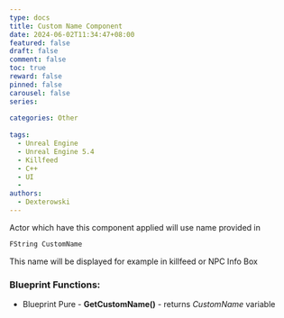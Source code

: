```yaml
---
type: docs 
title: Custom Name Component
date: 2024-06-02T11:34:47+08:00
featured: false
draft: false
comment: false
toc: true
reward: false
pinned: false
carousel: false
series: 
 
categories: Other
 
tags: 
  - Unreal Engine
  - Unreal Engine 5.4
  - Killfeed
  - C++
  - UI
  -
authors:
  - Dexterowski
---
```


Actor which have this component applied will use name provided in 

```cpp
FString CustomName
```

This name will be displayed for example in killfeed or NPC Info Box

### Blueprint Functions:

* Blueprint Pure - **GetCustomName()** - returns *CustomName* variable